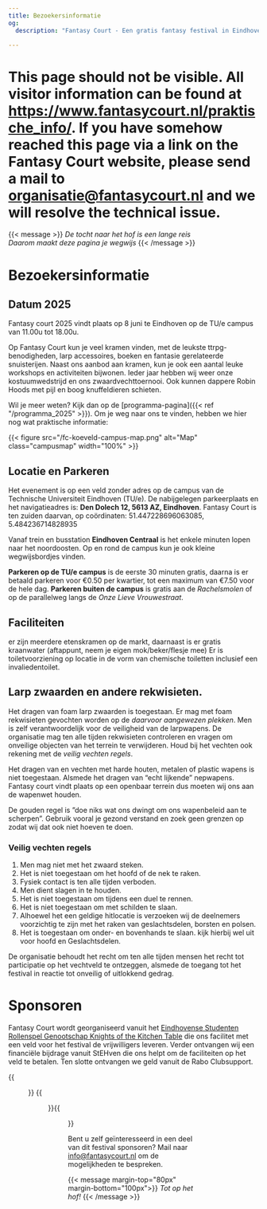 ```yaml
---
title: Bezoekersinformatie
og:
  description: "Fantasy Court - Een gratis fantasy festival in Eindhoven"

---
```


# This page should not be visible. All visitor information can be found at https://www.fantasycourt.nl/praktische_info/. If you have somehow reached this page via a link on the Fantasy Court website, please send a mail to organisatie@fantasycourt.nl and we will resolve the technical issue.

{{< message >}}
 _De tocht naar het hof is een lange reis_\
 _Daarom maakt deze pagina je wegwijs_
{{< /message >}}
# Bezoekersinformatie

## Datum 2025
Fantasy court 2025 vindt plaats op 8 juni te Eindhoven op de TU/e campus van 11.00u tot 18.00u. 

Op Fantasy Court kun je veel kramen vinden, met de leukste ttrpg-benodigheden, larp accessoires, boeken en fantasie gerelateerde snuisterijen. Naast ons aanbod aan kramen, kun je ook een aantal leuke workshops en activiteiten bijwonen. Ieder jaar hebben wij weer onze kostuumwedstrijd en ons zwaardvechttoernooi. Ook kunnen dappere Robin Hoods met pijl en boog knuffeldieren schieten. 

Wil je meer weten? Kijk dan op de [programma-pagina]({{< ref "/programma_2025" >}}). Om je weg naar ons te vinden, hebben we hier nog wat praktische informatie:

{{< figure src="/fc-koeveld-campus-map.png" alt="Map" class="campusmap" width="100%" >}}

## Locatie en Parkeren
Het evenement is op een veld zonder adres op de campus van de Technische Universiteit Eindhoven (TU/e). De nabijgelegen parkeerplaats en het navigatieadres is: **Den Dolech 12, 5613 AZ, Eindhoven**. Fantasy Court is ten zuiden daarvan, op coördinaten: 51.447228696063085, 5.484236714828935

Vanaf trein en busstation **Eindhoven Centraal** is het enkele minuten lopen naar het noordoosten. Op en rond de campus kun je ook kleine wegwijsbordjes vinden.

**Parkeren op de TU/e campus** is de eerste 30 minuten gratis, daarna is er betaald parkeren voor €0.50 per kwartier, tot een maximum van €7.50 voor de hele dag. **Parkeren buiten de campus** is gratis aan de _Rachelsmolen_ of op de parallelweg langs de _Onze Lieve Vrouwestraat_.

## Faciliteiten
er zijn meerdere etenskramen op de markt, daarnaast is er gratis kraanwater (aftappunt, neem je eigen mok/beker/flesje mee) Er is toiletvoorziening op locatie in de vorm van chemische toiletten inclusief een invaliedentoilet.

## Larp zwaarden en andere rekwisieten.
Het dragen van foam larp zwaarden is toegestaan. Er mag met foam rekwisieten gevochten worden op de _daarvoor aangewezen plekken_. Men is zelf verantwoordelijk voor de veiligheid van de larpwapens. De organisatie mag ten alle tijden rekwisieten controleren en vragen om onveilige objecten van het terrein te verwijderen. Houd bij het vechten ook rekening met de *veilig vechten regels*. 

Het dragen van en vechten met harde houten, metalen of plastic wapens is niet toegestaan. Alsmede het dragen van “echt lijkende” nepwapens. Fantasy court vindt plaats op een openbaar terrein dus moeten wij ons aan de wapenwet houden. 

De gouden regel is ”doe niks wat ons dwingt om ons wapenbeleid aan te scherpen”. Gebruik vooral je gezond verstand en zoek geen grenzen op zodat wij dat ook niet hoeven te doen.

### Veilig vechten regels
1. Men mag niet met het zwaard steken.
2. Het is niet toegestaan om het hoofd of de nek te raken.
3. Fysiek contact is ten alle tijden verboden.
4. Men dient slagen in te houden.
5. Het is niet toegestaan om tijdens een duel te rennen.
6. Het is niet toegestaan om met schilden te slaan.
7. Alhoewel het een geldige hitlocatie is verzoeken wij de deelnemers voorzichtig te zijn met het
raken van geslachtsdelen, borsten en polsen.
8. Het is toegestaan om onder- en bovenhands te slaan. kijk hierbij wel uit voor hoofd en
Geslachtsdelen.

De organisatie behoudt het recht om ten alle tijden mensen het recht tot participatie op het vechtveld te ontzeggen, alsmede de toegang tot het festival in reactie tot onveilig of uitlokkend gedrag.

# Sponsoren
Fantasy Court wordt georganiseerd vanuit het [Eindhovense Studenten Rollenspel Genootschap Knights of the Kitchen Table](https://kotkt.nl) die ons facilitet met een veld voor het festival de vrijwilligers leveren. Verder ontvangen wij een financiële bijdrage vanuit StEHven die ons helpt om de faciliteiten op het veld te betalen. Ten slotte ontvangen we geld vanuit de Rabo Clubsupport.  

{{<figure src="/images/Knights_logo.png" alt="ESRG Knights of the Kitchen Table Logo" height="180" >}} {{<figure src="/images/Sponsor_Rabobank.png" alt="Rabobank" height="180" >}}{{<figure src="/images/logo stehven.png" alt="StEHven" height="180" >}} 

Bent u zelf geïnteresseerd in een deel van dit festival sponsoren? Mail naar info@fantasycourt.nl om de mogelijkheden te bespreken.

{{< message margin-top="80px" margin-bottom="100px">}}
_Tot op het hof!_
{{< /message >}}
